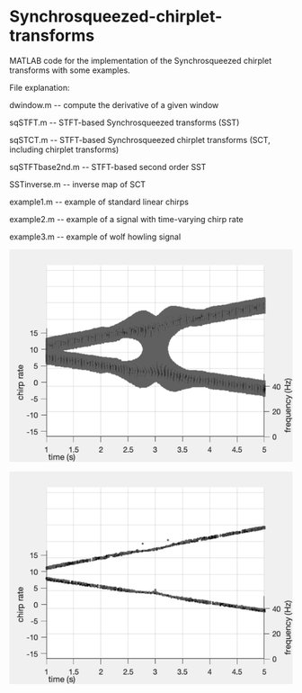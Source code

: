 # Synchrosqueezed-chirplet-transforms
MATLAB code for the implementation of the Synchrosqueezed chirplet transforms with some examples.

File explanation:

dwindow.m -- compute the derivative of a given window

sqSTFT.m -- STFT-based Synchrosqueezed transforms (SST)

sqSTCT.m -- STFT-based Synchrosqueezed chirplet transforms (SCT, including chirplet transforms)

sqSTFTbase2nd.m -- STFT-based second order SST

SSTinverse.m -- inverse map of SCT

example1.m -- example of standard linear chirps

example2.m -- example of a signal with time-varying chirp rate

example3.m -- example of wolf howling signal

![test](./example1-CT3Dview.gif)

![test](./example1-SCT3Dview.gif)
